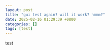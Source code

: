 ```yaml
---
layout: post
title: "gui test again? will it work? hmmm?"
date: 2025-02-16 01:29:39 +0800
categories: []
tags: [test]
---
```


test <br>